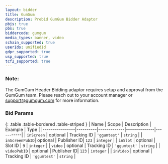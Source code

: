```yaml
---
layout: bidder
title: GumGum
description: Prebid GumGum Bidder Adaptor
pbjs: true
pbs: true
biddercode: gumgum
media_types: banner, video
schain_supported: true
userIds: unifiedId
gdpr_supported: true
usp_supported: true
tcf2_supported: true
---
```


### Note:

The GumGum Header Bidding adaptor requires setup and approval from the GumGum
team. Please reach out to your account manager or <support@gumgum.com> for more
information.

### Bid Params

{: .table .table-bordered .table-striped }
| Name           | Scope    | Description | Example      | Type      |
|----------------|----------|-------------|--------------|-----------|
| `inScreen`     | optional | Tracking ID | `'ggumtest'` | `string`  |
| `inScreenPubID`| optional | Publisher ID| `123`        | `integer` |
| `inSlot`       | optional | Slot ID     | `9`          | `integer` |
| `video`        | optional | Tracking ID | `'ggumtest'` | `string`  |
| `videoPubID`   | optional | Publisher ID| `123`        | `integer` |
| `inVideo`      | optional | Tracking ID | `'ggumtest'` | `string`  |
